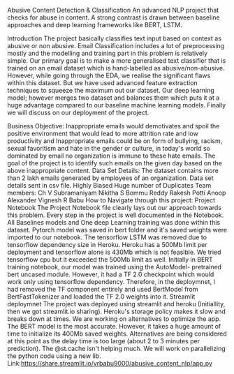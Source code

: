 Abusive Content Detection & Classification
An advanced NLP project that checks for abuse in content. A strong contrast is drawn between baseline approaches and deep learning frameworks like BERT, LSTM.

Introduction
The project basically classifies text input based on context as abusive or non abusive. Email Classification includes a lot of preprocessing mostly and the modelling and training part in this problem is relatively simple. Our primary goal is to make a more generalised text classifier that is trained on an email dataset which is hand-labelled as abusive/non-abusive. However, while going through the EDA, we realise the significant flaws within this dataset. But we have used advanced feature extraction techniques to squeeze the maximum out our dataset. Our deep learning model; however merges two dataset and balances them which puts it at a huge advantage compared to our baseline machine learning models. Finally we will discuss on our deployment of the project.

Business Objective:
Inappropriate emails would demotivates and spoil the positive environment that would lead to more attrition rate and low productivity and Inappropriate emails could be on form of bullying, racism, sexual favoritism and hate in the gender or culture, in today's world so dominated by email no organization is immune to these hate emails.
The goal of the project is to identify such emails on the given day based on the above inappropriate content.
Data Set Details:
The dataset contains more than 2 lakh emails generated by employees of an organization.
Data set details sent in csv file.
Highly Biased
Huge number of Duplicates
Team members:
Ch V Subramaniyam
Nikitha S
Bommu Reddy
Rakesh Potti
Anoop Alexander
Vignesh R Babu
How to Navigate through this project:
Project Notebook
The Project Notebook file clearly lays out our approach towards this problem.
Every step in the project is well documented in the Notebook.
All Baselines models and One deep Learning training was done within this dataset.
Pytorch model was saved in bert folder and it's saved weights were imported to our notebook.
The tensorflow LSTM was removed due to tensorflow dependency size in Heroku. Heroku has a 500Mb limit per deployment and tensorflow alone is 430Mb which is not feasible.
We tried tensorflow cpu but it exceeded the 500Mb limit as well.
Initially in BERT training notebook, our model was trained using the AutoModel- pretrained bert uncased module. However, it had a TF 2.0 checkpoint which would work only using tensorflow dependency. Therefore, in the deploymnet, I had removed the TF component entirely and used BertModel from BertFastTokenizer and loaded the TF 2.0 weights into it.
Streamlit deploymnet
The project was deployed using streamlit and heroku (Initiallity, then we got streamlit.io sharing).
Heroku's storage policy makes it slow and breaks down at times.
We are working on alternatives to optimize the app.
The BERT model is the most accurate. However, it takes a huge amount of time to initialize its 400Mb saved weights. Alternatives are being considered at this point as the delay time is too large (about 2 to 3 minutes per prediction). The @st.cache isn't helping much. We will work on parallelizing the python code using a new lib.
Link:https://share.streamlit.io/vrbabu9000/abusive_content_nlp/app.py
